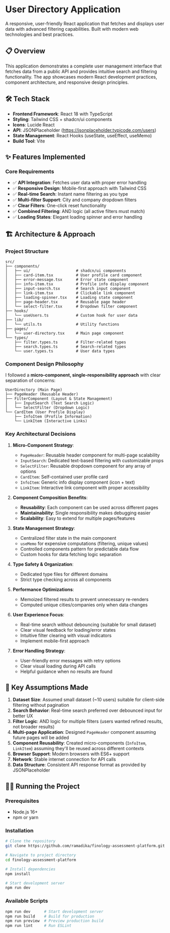 # User Directory Application

A responsive, user-friendly React application that fetches and displays user data with advanced filtering capabilities. Built with modern web technologies and best practices.

## 📋 Overview

This application demonstrates a complete user management interface that fetches data from a public API and provides intuitive search and filtering functionality. The app showcases modern React development practices, component architecture, and responsive design principles.

## 🛠 Tech Stack

- **Frontend Framework**: React 18 with TypeScript
- **Styling**: Tailwind CSS + shadcn/ui components
- **Icons**: Lucide React
- **API**: JSONPlaceholder (https://jsonplaceholder.typicode.com/users)
- **State Management**: React Hooks (useState, useEffect, useMemo)
- **Build Tool**: Vite

## ✨ Features Implemented

### Core Requirements

- ✅ **API Integration**: Fetches user data with proper error handling
- ✅ **Responsive Design**: Mobile-first approach with Tailwind CSS
- ✅ **Real-time Search**: Instant name filtering as you type
- ✅ **Multi-filter Support**: City and company dropdown filters
- ✅ **Clear Filters**: One-click reset functionality
- ✅ **Combined Filtering**: AND logic (all active filters must match)
- ✅ **Loading States**: Elegant loading spinner and error handling

## 🏗 Architecture & Approach

### Project Structure

```
src/
├── components/
│   ├── ui/                    # shadcn/ui components
│   ├── card-item.tsx          # User profile card component
│   ├── error-message.tsx      # Error state component
│   ├── info-item.tsx          # Profile info display component
│   ├── input-search.tsx       # Search input component
│   ├── link-item.tsx          # Clickable link component
│   ├── loading-spinner.tsx    # Loading state component
│   ├── page-header.tsx        # Reusable page header
│   └── select-filter.tsx      # Dropdown filter component
├── hooks/
│   └── useUsers.ts            # Custom hook for user data
├── lib/
│   └── utils.ts               # Utility functions
├── pages/
│   └── user-directory.tsx     # Main page component
└── types/
    ├── filter.types.ts        # Filter-related types
    ├── search.types.ts        # Search-related types
    └── user.types.ts          # User data types
```

### Component Design Philosophy

I followed a **micro-component, single-responsibility approach** with clear separation of concerns:

```
UserDirectory (Main Page)
├── PageHeader (Reusable Header)
├── FilterComponent (Layout & State Management)
│   ├── InputSearch (Text Search Logic)
│   └── SelectFilter (Dropdown Logic)
└── CardItem (User Profile Display)
    ├── InfoItem (Profile Information)
    └── LinkItem (Interactive Links)
```

### Key Architectural Decisions

1. **Micro-Component Strategy**:

   - `PageHeader`: Reusable header component for multi-page scalability
   - `InputSearch`: Dedicated text-based filtering with customizable props
   - `SelectFilter`: Reusable dropdown component for any array of options
   - `CardItem`: Self-contained user profile card
   - `InfoItem`: Generic info display component (icon + text)
   - `LinkItem`: Interactive link component with proper accessibility

2. **Component Composition Benefits**:

   - **Reusability**: Each component can be used across different pages
   - **Maintainability**: Single responsibility makes debugging easier
   - **Scalability**: Easy to extend for multiple pages/features

3. **State Management Strategy**:

   - Centralized filter state in the main component
   - `useMemo` for expensive computations (filtering, unique values)
   - Controlled components pattern for predictable data flow
   - Custom hooks for data fetching logic separation

4. **Type Safety & Organization**:

   - Dedicated type files for different domains
   - Strict type checking across all components

5. **Performance Optimizations**:

   - Memoized filtered results to prevent unnecessary re-renders
   - Computed unique cities/companies only when data changes

6. **User Experience Focus**:

   - Real-time search without debouncing (suitable for small dataset)
   - Clear visual feedback for loading/error states
   - Intuitive filter clearing with visual indicators
   - Implement mobile-first approach

7. **Error Handling Strategy**:
   - User-friendly error messages with retry options
   - Clear visual loading during API calls
   - Helpful guidance when no results are found

## 🎯 Key Assumptions Made

1. **Dataset Size**: Assumed small dataset (~10 users) suitable for client-side filtering without pagination
2. **Search Behavior**: Real-time search preferred over debounced input for better UX
3. **Filter Logic**: AND logic for multiple filters (users wanted refined results, not broader results)
4. **Multi-page Application**: Designed `PageHeader` component assuming future pages will be added
5. **Component Reusability**: Created micro-components (`InfoItem`, `LinkItem`) assuming they'll be reused across different contexts
6. **Browser Support**: Modern browsers with ES6+ support
7. **Network**: Stable internet connection for API calls
8. **Data Structure**: Consistent API response format as provided by JSONPlaceholder

## 🏃‍♂️ Running the Project

### Prerequisites

- Node.js 16+
- npm or yarn

### Installation

```bash
# Clone the repository
git clone https://github.com/ramadika/finology-assessment-platform.git

# Navigate to project directory
cd finology-assessment-platform

# Install dependencies
npm install

# Start development server
npm run dev
```

### Available Scripts

```bash
npm run dev      # Start development server
npm run build    # Build for production
npm run preview  # Preview production build
npm run lint     # Run ESLint
```
